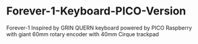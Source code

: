 # Forever-1-Keyboard-PICO-Version
Forever-1 Inspired by GRIN QUERN keyboard powered by PICO Raspberry with giant 60mm rotary encoder with 40mm Cirque trackpad
